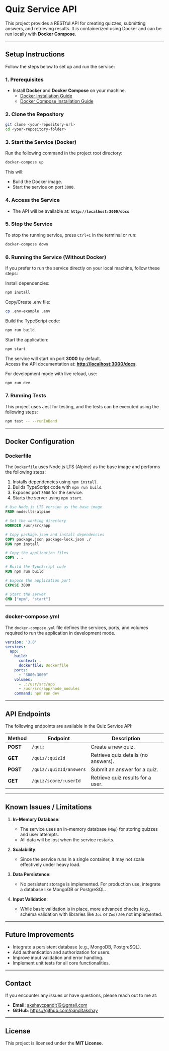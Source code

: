 # **Quiz Service API**

This project provides a RESTful API for creating quizzes, submitting answers, and retrieving results. It is containerized using Docker and can be run locally with **Docker Compose**.

---

## **Setup Instructions**

Follow the steps below to set up and run the service:

### **1. Prerequisites**

- Install **Docker** and **Docker Compose** on your machine.
  - [Docker Installation Guide](https://docs.docker.com/get-docker/)
  - [Docker Compose Installation Guide](https://docs.docker.com/compose/install/)

### **2. Clone the Repository**

   ```bash
   git clone <your-repository-url>
   cd <your-repository-folder>
   ```

### **3. Start the Service (Docker)**

   Run the following command in the project root directory:

   ```bash
   docker-compose up
   ```

   This will:

- Build the Docker image.
- Start the service on port `3000`.

### **4. Access the Service**

- The API will be available at: **`http://localhost:3000/docs`**

### **5. Stop the Service**

   To stop the running service, press `Ctrl+C` in the terminal or run:

   ```bash
   docker-compose down
   ```

### **6. Running the Service (Without Docker)**

If you prefer to run the service directly on your local machine, follow these steps:

   Install dependencies:

   ```bash
   npm install
   ```

   Copy/Create .env file:

   ```bash
   cp .env-example .env
   ```

   Build the TypeScript code:

   ```bash
   npm run build
   ```

   Start the application:

   ```bash
   npm start
   ```

  The service will start on port **3000** by default.  
  Access the API documentation at: **<http://localhost:3000/docs>**.

   For development mode with live reload, use:

   ```bash
   npm run dev
   ```

### **7. Running Tests**

   This project uses Jest for testing, and the tests can be executed using the following steps:

   ```bash
   npm test -- --runInBand
   ```


---

## **Docker Configuration**

### **Dockerfile**

The `Dockerfile` uses Node.js LTS (Alpine) as the base image and performs the following steps:

1. Installs dependencies using `npm install`.
2. Builds TypeScript code with `npm run build`.
3. Exposes port `3000` for the service.
4. Starts the server using `npm start`.

```dockerfile
# Use Node.js LTS version as the base image
FROM node:lts-alpine

# Set the working directory
WORKDIR /usr/src/app

# Copy package.json and install dependencies
COPY package.json package-lock.json ./
RUN npm install

# Copy the application files
COPY . .

# Build the TypeScript code
RUN npm run build

# Expose the application port
EXPOSE 3000

# Start the server
CMD ["npm", "start"]
```

---

### **docker-compose.yml**

The `docker-compose.yml` file defines the services, ports, and volumes required to run the application in development mode.

```yaml
version: '3.8'
services:
  app:
    build:
      context: .
      dockerfile: Dockerfile
    ports:
      - "3000:3000"
    volumes:
      - .:/usr/src/app
      - /usr/src/app/node_modules
    command: npm run dev
```

---

## **API Endpoints**

The following endpoints are available in the Quiz Service API:

| **Method** | **Endpoint**            | **Description**                     |
|------------|-------------------------|-------------------------------------|
| **POST**   | `/quiz`                 | Create a new quiz.                  |
| **GET**    | `/quiz/:quizId`         | Retrieve quiz details (no answers). |
| **POST**   | `/quiz/:quizId/answers`  | Submit an answer for a quiz.        |
| **GET**    | `/quiz/score/:userId`    | Retrieve quiz results for a user.   |

---

## **Known Issues / Limitations**

1. **In-Memory Database**:
   - The service uses an in-memory database (`Map`) for storing quizzes and user attempts.
   - All data will be lost when the service restarts.

2. **Scalability**:
   - Since the service runs in a single container, it may not scale effectively under heavy load.

3. **Data Persistence**:
   - No persistent storage is implemented. For production use, integrate a database like MongoDB or PostgreSQL.

4. **Input Validation**:
   - While basic validation is in place, more advanced checks (e.g., schema validation with libraries like `Joi` or `Zod`) are not implemented.

---

## **Future Improvements**

- Integrate a persistent database (e.g., MongoDB, PostgreSQL).
- Add authentication and authorization for users.
- Improve input validation and error handling.
- Implement unit tests for all core functionalities.

---

## **Contact**

If you encounter any issues or have questions, please reach out to me at:

- **Email**: <akshaycpandit19@gmail.com>
- **GitHub**: <https://github.com/panditakshay>

---

## **License**

This project is licensed under the **MIT License**.
